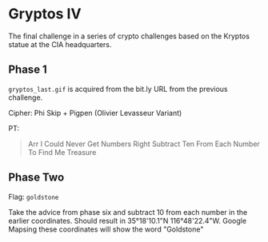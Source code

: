 # Gryptos IV
The final challenge in a series of crypto challenges based on the Kryptos statue at the CIA headquarters.

## Phase 1
`gryptos_last.gif` is acquired from the bit.ly URL from the previous challenge.

Cipher: Phi Skip + Pigpen (Olivier Levasseur Variant)

PT:
>Arr I Could Never Get Numbers Right Subtract Ten From Each Number To Find Me Treasure

## Phase Two
Flag: `goldstone`

Take the advice from phase six and subtract 10 from each number in the earlier coordinates. Should result in 35°18'10.1"N 116°48'22.4"W. Google Mapsing these coordinates will show the word "Goldstone"

